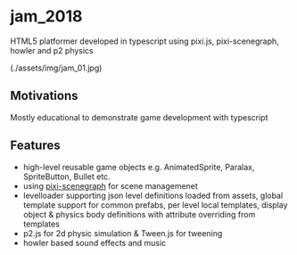 # jam_2018
HTML5 platformer developed in typescript using pixi.js, pixi-scenegraph, howler and p2 physics

(./assets/img/jam_01.jpg)

## Motivations
Mostly educational to demonstrate game development with typescript

## Features
- high-level reusable game objects e.g. AnimatedSprite, Paralax, SpriteButton, Bullet etc.
- using [pixi-scenegraph](https://www.npmjs.com/package/pixi-scenegraph) for scene managemenet
- levelloader supporting json level definitions loaded from assets, global template support for common prefabs, per level local templates, display object & physics body definitions with attribute overriding from templates
- p2.js for 2d physic simulation & Tween.js for tweening
- howler based sound effects and music

